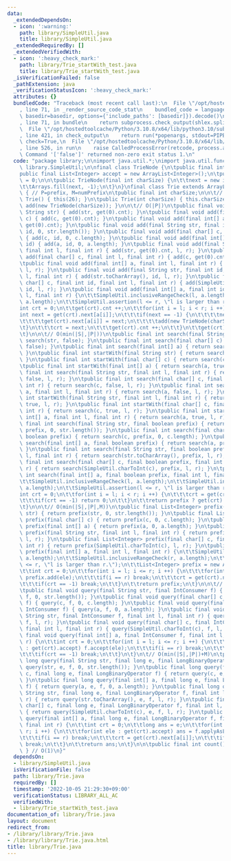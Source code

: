 ```yaml
---
data:
  _extendedDependsOn:
  - icon: ':warning:'
    path: library/SimpleUtil.java
    title: library/SimpleUtil.java
  _extendedRequiredBy: []
  _extendedVerifiedWith:
  - icon: ':heavy_check_mark:'
    path: library/Trie_startWith_test.java
    title: library/Trie_startWith_test.java
  _isVerificationFailed: false
  _pathExtension: java
  _verificationStatusIcon: ':heavy_check_mark:'
  attributes: {}
  bundledCode: "Traceback (most recent call last):\n  File \"/opt/hostedtoolcache/Python/3.10.8/x64/lib/python3.10/site-packages/onlinejudge_verify/documentation/build.py\"\
    , line 71, in _render_source_code_stat\n    bundled_code = language.bundle(stat.path,\
    \ basedir=basedir, options={'include_paths': [basedir]}).decode()\n  File \"/opt/hostedtoolcache/Python/3.10.8/x64/lib/python3.10/site-packages/onlinejudge_verify/languages/user_defined.py\"\
    , line 71, in bundle\n    return subprocess.check_output(shlex.split(command))\n\
    \  File \"/opt/hostedtoolcache/Python/3.10.8/x64/lib/python3.10/subprocess.py\"\
    , line 421, in check_output\n    return run(*popenargs, stdout=PIPE, timeout=timeout,\
    \ check=True,\n  File \"/opt/hostedtoolcache/Python/3.10.8/x64/lib/python3.10/subprocess.py\"\
    , line 526, in run\n    raise CalledProcessError(retcode, process.args,\nsubprocess.CalledProcessError:\
    \ Command '['false']' returned non-zero exit status 1.\n"
  code: "package library;\n\nimport java.util.*;\nimport java.util.function.*;\nimport\
    \ library.SimpleUtil;\n\nfinal class TrieNode {\n\tpublic final int next[];\n\t\
    public final List<Integer> accept = new ArrayList<Integer>();\n\tpublic int cnt\
    \ = 0;\n\n\tpublic TrieNode(final int charSize) {\n\t\tnext = new int[charSize];\n\
    \t\tArrays.fill(next, -1);\n\t}\n}\nfinal class Trie extends ArrayList<TrieNode>\
    \ { // P=prefix, M=numPrefix\n\tpublic final int charSize;\n\n\t// O(1)\n\tpublic\
    \ Trie() { this(26); }\n\tpublic Trie(int charSize) { this.charSize = charSize;\
    \ add(new TrieNode(charSize)); }\n\n\t// O(|P|)\n\tpublic final void add(final\
    \ String str) { add(str, get(0).cnt); }\n\tpublic final void add(final char[]\
    \ c) { add(c, get(0).cnt); }\n\tpublic final void add(final int[] a) { add(a,\
    \ get(0).cnt); }\n\tpublic final void add(final String str, final int id) { add(str,\
    \ id, 0, str.length()); }\n\tpublic final void add(final char[] c, final int id)\
    \ { add(c, id, 0, c.length); }\n\tpublic final void add(final int[] a, final int\
    \ id) { add(a, id, 0, a.length); }\n\tpublic final void add(final String str,\
    \ final int l, final int r) { add(str, get(0).cnt, l, r); }\n\tpublic final void\
    \ add(final char[] c, final int l, final int r) { add(c, get(0).cnt, l, r); }\n\
    \tpublic final void add(final int[] a, final int l, final int r) { add(a, get(0).cnt,\
    \ l, r); }\n\tpublic final void add(final String str, final int id, final int\
    \ l, final int r) { add(str.toCharArray(), id, l, r); }\n\tpublic final void add(final\
    \ char[] c, final int id, final int l, final int r) { add(SimpleUtil.charToInt(c),\
    \ id, l, r); }\n\tpublic final void add(final int[] a, final int id, final int\
    \ l, final int r) {\n\t\tSimpleUtil.inclusiveRangeCheck(l, a.length);\n\t\tSimpleUtil.inclusiveRangeCheck(r,\
    \ a.length);\n\t\tSimpleUtil.assertion(l <= r, \"l is larger than r.\");\n\t\t\
    int crt = 0;\n\t\tget(crt).cnt ++;\n\t\tfor(int i = l; i < r; i ++) {\n\t\t\t\
    int next = get(crt).next[a[i]];\n\t\t\tif(next == -1) {\n\t\t\t\tnext = size();\n\
    \t\t\t\tget(crt).next[a[i]] = next;\n\t\t\t\tadd(new TrieNode(charSize));\n\t\t\
    \t}\n\t\t\tcrt = next;\n\t\t\tget(crt).cnt ++;\n\t\t}\n\t\tget(crt).accept.add(id);\n\
    \t}\n\n\t// O(min(|S|,|P|))\n\tpublic final int search(final String str) { return\
    \ search(str, false); }\n\tpublic final int search(final char[] c) { return search(c,\
    \ false); }\n\tpublic final int search(final int[] a) { return search(a, false);\
    \ }\n\tpublic final int startWith(final String str) { return search(str, true);\
    \ }\n\tpublic final int startWith(final char[] c) { return search(c, true); }\n\
    \tpublic final int startWith(final int[] a) { return search(a, true); }\n\tpublic\
    \ final int search(final String str, final int l, final int r) { return search(str,\
    \ false, l, r); }\n\tpublic final int search(final char[] c, final int l, final\
    \ int r) { return search(c, false, l, r); }\n\tpublic final int search(final int[]\
    \ a, final int l, final int r) { return search(a, false, l, r); }\n\tpublic final\
    \ int startWith(final String str, final int l, final int r) { return search(str,\
    \ true, l, r); }\n\tpublic final int startWith(final char[] c, final int l, final\
    \ int r) { return search(c, true, l, r); }\n\tpublic final int startWith(final\
    \ int[] a, final int l, final int r) { return search(a, true, l, r); }\n\tpublic\
    \ final int search(final String str, final boolean prefix) { return search(str,\
    \ prefix, 0, str.length()); }\n\tpublic final int search(final char[] c, final\
    \ boolean prefix) { return search(c, prefix, 0, c.length); }\n\tpublic final int\
    \ search(final int[] a, final boolean prefix) { return search(a, prefix, 0, a.length);\
    \ }\n\tpublic final int search(final String str, final boolean prefix, final int\
    \ l, final int r) { return search(str.toCharArray(), prefix, l, r); }\n\tpublic\
    \ final int search(final char[] c, final boolean prefix, final int l, final int\
    \ r) { return search(SimpleUtil.charToInt(c), prefix, l, r); }\n\tpublic final\
    \ int search(final int[] a, final boolean prefix, final int l, final int r) {\n\
    \t\tSimpleUtil.inclusiveRangeCheck(l, a.length);\n\t\tSimpleUtil.inclusiveRangeCheck(r,\
    \ a.length);\n\t\tSimpleUtil.assertion(l <= r, \"l is larger than r.\");\n\t\t\
    int crt = 0;\n\t\tfor(int i = l; i < r; i ++) {\n\t\t\tcrt = get(crt).next[a[i]];\n\
    \t\t\tif(crt == -1) return 0;\n\t\t}\n\t\treturn prefix ? get(crt).cnt : get(crt).accept.size();\n\
    \t}\n\n\t// O(min(|S|,|P|,M))\n\tpublic final List<Integer> prefix(final String\
    \ str) { return prefix(str, 0, str.length()); }\n\tpublic final List<Integer>\
    \ prefix(final char[] c) { return prefix(c, 0, c.length); }\n\tpublic final List<Integer>\
    \ prefix(final int[] a) { return prefix(a, 0, a.length); }\n\tpublic final List<Integer>\
    \ prefix(final String str, final int l, final int r) { return prefix(str.toCharArray(),\
    \ l, r); }\n\tpublic final List<Integer> prefix(final char[] c, final int l, final\
    \ int r) { return prefix(SimpleUtil.charToInt(c), l, r); }\n\tpublic final List<Integer>\
    \ prefix(final int[] a, final int l, final int r) {\n\t\tSimpleUtil.inclusiveRangeCheck(l,\
    \ a.length);\n\t\tSimpleUtil.inclusiveRangeCheck(r, a.length);\n\t\tSimpleUtil.assertion(l\
    \ <= r, \"l is larger than r.\");\n\t\tList<Integer> prefix = new ArrayList<Integer>();\n\
    \t\tint crt = 0;\n\t\tfor(int i = l; i <= r; i ++) {\n\t\t\tfor(int ele : get(crt).accept)\
    \ prefix.add(ele);\n\t\t\tif(i == r) break;\n\t\t\tcrt = get(crt).next[a[i]];\n\
    \t\t\tif(crt == -1) break;\n\t\t}\n\t\treturn prefix;\n\t}\n\n\t// O(min(|S|,|P|)+M)\n\
    \tpublic final void query(final String str, final IntConsumer f) { query(str,\
    \ f, 0, str.length()); }\n\tpublic final void query(final char[] c, final IntConsumer\
    \ f) { query(c, f, 0, c.length); }\n\tpublic final void query(final int[] a, final\
    \ IntConsumer f) { query(a, f, 0, a.length); }\n\tpublic final void query(final\
    \ String str, final IntConsumer f, final int l, final int r) { query(str.toCharArray(),\
    \ f, l, r); }\n\tpublic final void query(final char[] c, final IntConsumer f,\
    \ final int l, final int r) { query(SimpleUtil.charToInt(c), f, l, r); }\n\tpublic\
    \ final void query(final int[] a, final IntConsumer f, final int l, final int\
    \ r) {\n\t\tint crt = 0;\n\t\tfor(int i = l; i <= r; i ++) {\n\t\t\tfor(int ele\
    \ : get(crt).accept) f.accept(ele);\n\t\t\tif(i == r) break;\n\t\t\tcrt = get(crt).next[a[i]];\n\
    \t\t\tif(crt == -1) break;\n\t\t}\n\t}\n\t// O(min(|S|,|P|)+M)\n\tpublic final\
    \ long query(final String str, final long e, final LongBinaryOperator f) { return\
    \ query(str, e, f, 0, str.length()); }\n\tpublic final long query(final char[]\
    \ c, final long e, final LongBinaryOperator f) { return query(c, e, f, 0, c.length);\
    \ }\n\tpublic final long query(final int[] a, final long e, final LongBinaryOperator\
    \ f) { return query(a, e, f, 0, a.length); }\n\tpublic final long query(final\
    \ String str, final long e, final LongBinaryOperator f, final int l, final int\
    \ r) { return query(str.toCharArray(), e, f, l, r); }\n\tpublic final long query(final\
    \ char[] c, final long e, final LongBinaryOperator f, final int l, final int r)\
    \ { return query(SimpleUtil.charToInt(c), e, f, l, r); }\n\tpublic final long\
    \ query(final int[] a, final long e, final LongBinaryOperator f, final int l,\
    \ final int r) {\n\t\tint crt = 0;\n\t\tlong ans = e;\n\t\tfor(int i = l; i <=\
    \ r; i ++) {\n\t\t\tfor(int ele : get(crt).accept) ans = f.applyAsLong(ans, ele);\n\
    \t\t\tif(i == r) break;\n\t\t\tcrt = get(crt).next[a[i]];\n\t\t\tif(crt != -1)\
    \ break;\n\t\t}\n\t\treturn ans;\n\t}\n\n\tpublic final int count() { return get(0).cnt;\
    \ } // O(1)\n}"
  dependsOn:
  - library/SimpleUtil.java
  isVerificationFile: false
  path: library/Trie.java
  requiredBy: []
  timestamp: '2022-10-05 21:29:30+09:00'
  verificationStatus: LIBRARY_ALL_AC
  verifiedWith:
  - library/Trie_startWith_test.java
documentation_of: library/Trie.java
layout: document
redirect_from:
- /library/library/Trie.java
- /library/library/Trie.java.html
title: library/Trie.java
---
```

